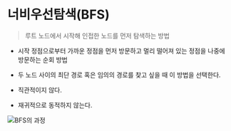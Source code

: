 # 너비우선탐색(BFS)

>루트 노드에서 시작해 인접한 노드를 먼저 탐색하는 방법

* 시작 정점으로부터 가까운 정점을 먼저 방문하고 멀리 떨어져 있는 정점을 나중에 방문하는 순회 방법

* 두 노드 사이의 최단 경로 혹은 임의의 경로를 찾고 싶을 때 이 방법을 선택한다.

* 직관적이지 않다.

* 재귀적으로 동적하지 않는다.

![BFS의 과정](https://gmlwjd9405.github.io/images/algorithm-dfs-vs-bfs/bfs-example.png)